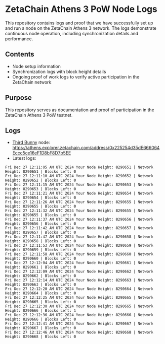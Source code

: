 # ZetaChain Athens 3 PoW Node Logs
This repository contains logs and proof that we have successfully set up and run a node on the ZetaChain Athens 3 network. The logs demonstrate continuous node operation, including synchronization details and performance.

## Contents
- Node setup information
- Synchronization logs with block height details
- Ongoing proof of work logs to verify active participation in the ZetaChain network

## Purpose
This repository serves as documentation and proof of participation in the ZetaChain Athens 3 PoW testnet.

## Logs

- [Third Bunny](https://thirdbunny.xyz/) node: https://athens.explorer.zetachain.com/address/0x225254d35dE666064Eccc5ce16eF1D8bF8D7b5EE
- Latest logs:
```
Fri Dec 27 12:11:05 AM UTC 2024 Your Node Height: 8290651 | Network Height: 8290651 | Blocks Left: 0
Fri Dec 27 12:11:10 AM UTC 2024 Your Node Height: 8290652 | Network Height: 8290652 | Blocks Left: 0
Fri Dec 27 12:11:15 AM UTC 2024 Your Node Height: 8290653 | Network Height: 8290653 | Blocks Left: 0
Fri Dec 27 12:11:21 AM UTC 2024 Your Node Height: 8290654 | Network Height: 8290654 | Blocks Left: 0
Fri Dec 27 12:11:26 AM UTC 2024 Your Node Height: 8290655 | Network Height: 8290655 | Blocks Left: 0
Fri Dec 27 12:11:32 AM UTC 2024 Your Node Height: 8290655 | Network Height: 8290655 | Blocks Left: 0
Fri Dec 27 12:11:37 AM UTC 2024 Your Node Height: 8290656 | Network Height: 8290656 | Blocks Left: 0
Fri Dec 27 12:11:42 AM UTC 2024 Your Node Height: 8290657 | Network Height: 8290657 | Blocks Left: 0
Fri Dec 27 12:11:47 AM UTC 2024 Your Node Height: 8290658 | Network Height: 8290658 | Blocks Left: 0
Fri Dec 27 12:11:53 AM UTC 2024 Your Node Height: 8290659 | Network Height: 8290659 | Blocks Left: 0
Fri Dec 27 12:11:58 AM UTC 2024 Your Node Height: 8290660 | Network Height: 8290660 | Blocks Left: 0
Fri Dec 27 12:12:04 AM UTC 2024 Your Node Height: 8290661 | Network Height: 8290661 | Blocks Left: 0
Fri Dec 27 12:12:09 AM UTC 2024 Your Node Height: 8290662 | Network Height: 8290662 | Blocks Left: 0
Fri Dec 27 12:12:14 AM UTC 2024 Your Node Height: 8290663 | Network Height: 8290663 | Blocks Left: 0
Fri Dec 27 12:12:20 AM UTC 2024 Your Node Height: 8290664 | Network Height: 8290664 | Blocks Left: 0
Fri Dec 27 12:12:25 AM UTC 2024 Your Node Height: 8290665 | Network Height: 8290665 | Blocks Left: 0
Fri Dec 27 12:12:30 AM UTC 2024 Your Node Height: 8290665 | Network Height: 8290666 | Blocks Left: 1
Fri Dec 27 12:12:36 AM UTC 2024 Your Node Height: 8290666 | Network Height: 8290666 | Blocks Left: 0
Fri Dec 27 12:12:41 AM UTC 2024 Your Node Height: 8290667 | Network Height: 8290667 | Blocks Left: 0
Fri Dec 27 12:12:46 AM UTC 2024 Your Node Height: 8290668 | Network Height: 8290668 | Blocks Left: 0
```
